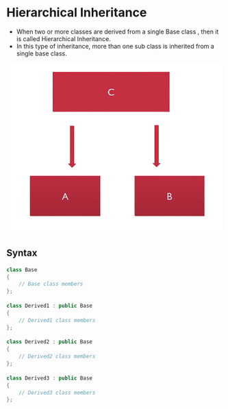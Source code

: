 # Hierarchical Inheritance

- When two or more classes are derived from a single Base class , then it is called Hierarchical Inheritance.
- In this type of inheritance, more than one sub class is inherited from a single base class.

![Hierarchical Inheritance](https://github.com/Tayeb-Ahmed-TAS/Images/blob/d9f9fc3c051e90cfaa6631d03d77a352d0c5d744/Hierarchical%20Inheritance.png)

## Syntax

```cpp
class Base
{
    // Base class members
};

class Derived1 : public Base
{
    // Derived1 class members
};

class Derived2 : public Base
{
    // Derived2 class members
};

class Derived3 : public Base
{
    // Derived3 class members
};
```
